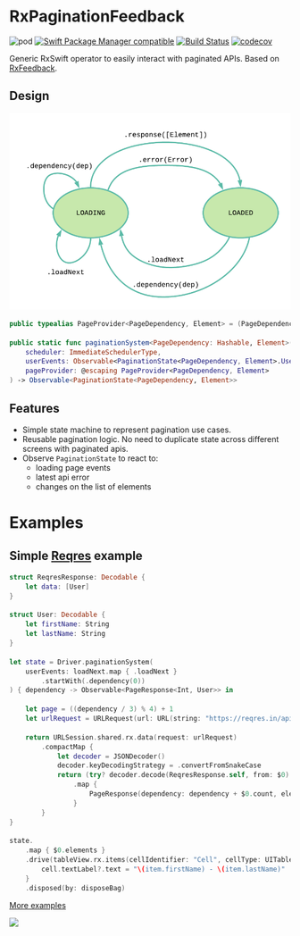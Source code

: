 # RxPaginationFeedback
![pod](https://img.shields.io/cocoapods/v/RxPaginationFeedback.svg) [![Swift Package Manager compatible](https://img.shields.io/badge/Swift%20Package%20Manager-compatible-brightgreen.svg)](https://github.com/apple/swift-package-manager) [![Build Status](https://travis-ci.com/fabfelici/RxPaginationFeedback.svg?branch=master)](https://travis-ci.com/fabfelici/RxPaginationFeedback) [![codecov](https://codecov.io/gh/fabfelici/RxPaginationFeedback/branch/master/graph/badge.svg)](https://codecov.io/gh/fabfelici/RxPaginationFeedback)

Generic RxSwift operator to easily interact with paginated APIs. Based on [RxFeedback](https://github.com/NoTests/RxFeedback.swift).

## Design

![](Images/state_diagram.png)

```swift
public typealias PageProvider<PageDependency, Element> = (PageDependency) -> Observable<PageResponse<PageDependency, Element>>

public static func paginationSystem<PageDependency: Hashable, Element>(
    scheduler: ImmediateSchedulerType,
    userEvents: Observable<PaginationState<PageDependency, Element>.UserEvent>,
    pageProvider: @escaping PageProvider<PageDependency, Element>
) -> Observable<PaginationState<PageDependency, Element>>
```

## Features
* Simple state machine to represent pagination use cases.
* Reusable pagination logic. No need to duplicate state across different screens with paginated apis.
* Observe `PaginationState` to react to:
    * loading page events
    * latest api error
    * changes on the list of elements

# Examples

## Simple [Reqres](https://reqres.in/) example

```swift
struct ReqresResponse: Decodable {
    let data: [User]
}

struct User: Decodable {
    let firstName: String
    let lastName: String
}

let state = Driver.paginationSystem(
    userEvents: loadNext.map { .loadNext }
        .startWith(.dependency(0))
) { dependency -> Observable<PageResponse<Int, User>> in

    let page = ((dependency / 3) % 4) + 1
    let urlRequest = URLRequest(url: URL(string: "https://reqres.in/api/users?page=\(page)")!)

    return URLSession.shared.rx.data(request: urlRequest)
        .compactMap {
            let decoder = JSONDecoder()
            decoder.keyDecodingStrategy = .convertFromSnakeCase
            return (try? decoder.decode(ReqresResponse.self, from: $0).data)
                .map {
                    PageResponse(dependency: dependency + $0.count, elements: $0)
                }
        }
}

state.
    .map { $0.elements }
    .drive(tableView.rx.items(cellIdentifier: "Cell", cellType: UITableViewCell.self)) { index, item, cell in
        cell.textLabel?.text = "\(item.firstName) - \(item.lastName)"
    }
    .disposed(by: disposeBag)
```

[More examples](https://github.com/fabfelici/RxPaginationFeedback/blob/master/Examples/Examples)

<img src="Images/examples.gif" width="350"/>